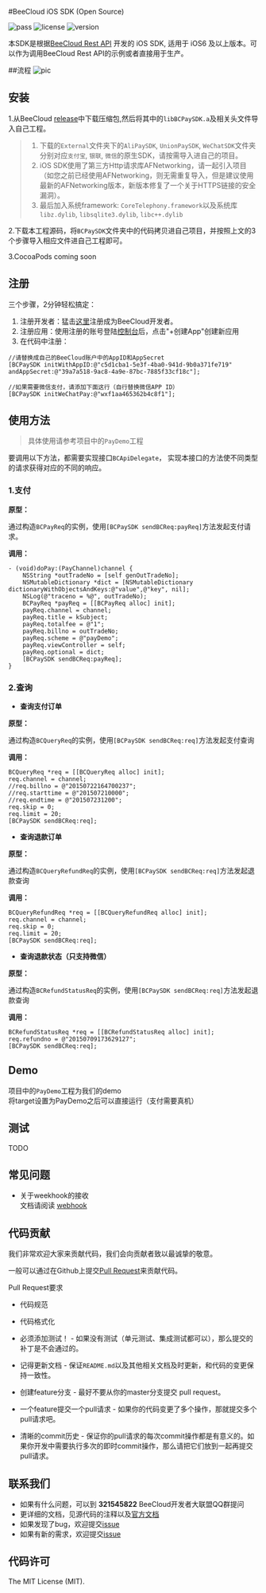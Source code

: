 #BeeCloud iOS SDK (Open Source)

![pass](https://img.shields.io/badge/Build-pass-green.svg) ![license](https://img.shields.io/badge/license-MIT-brightgreen.svg) ![version](https://img.shields.io/badge/version-v3.0.0-blue.svg)

本SDK是根据[BeeCloud Rest API](https://github.com/beecloud/beecloud-rest-api) 开发的 iOS SDK, 适用于 iOS6 及以上版本。可以作为调用BeeCloud Rest API的示例或者直接用于生产。

##流程
![pic](http://7xavqo.com1.z0.glb.clouddn.com/UML.png)

## 安装
1.从BeeCloud [release](https://github.com/beecloud/beecloud-ios/releases)中下载压缩包,然后将其中的`libBCPaySDK.a`及相关头文件导入自己工程。

>1. 下载的`External`文件夹下的`AliPaySDK`, `UnionPaySDK`, `WeChatSDK`文件夹分别对应`支付宝`, `银联`, `微信`的原生SDK，请按需导入进自己的项目。  
>2. iOS SDK使用了第三方Http请求库AFNetworking，请一起引入项目（如您之前已经使用AFNetworking，则无需重复导入，但是建议使用最新的AFNetworking版本，新版本修复了一个关于HTTPS链接的安全漏洞）。
>3. 最后加入系统framework: `CoreTelephony.framework`以及系统库 `libz.dylib`, `libsqlite3.dylib`, `libc++.dylib` 

2.下载本工程源码，将`BCPaySDK`文件夹中的代码拷贝进自己项目，并按照上文的3个步骤导入相应文件进自己工程即可。

3.CocoaPods coming soon

## 注册
三个步骤，2分钟轻松搞定：
1. 注册开发者：猛击[这里](http://www.beecloud.cn/register)注册成为BeeCloud开发者。
2. 注册应用：使用注册的账号登陆[控制台](http://www.beecloud.cn/dashboard/)后，点击"+创建App"创建新应用
3. 在代码中注册：

```.net
//请替换成自己的BeeCloud账户中的AppID和AppSecret
[BCPaySDK initWithAppID:@"c5d1cba1-5e3f-4ba0-941d-9b0a371fe719" andAppSecret:@"39a7a518-9ac8-4a9e-87bc-7885f33cf18c"];

//如果需要微信支付，请添加下面这行（自行替换微信APP ID）
[BCPaySDK initWeChatPay:@"wxf1aa465362b4c8f1"];
```

## 使用方法
>具体使用请参考项目中的`PayDemo`工程

要调用以下方法，都需要实现接口`BCApiDelegate`， 实现本接口的方法使不同类型的请求获得对应的不同的响应。

### 1.支付

**原型：** 
 
通过构造`BCPayReq`的实例，使用`[BCPaySDK sendBCReq:payReq]`方法发起支付请求。  

**调用：**

```objc
- (void)doPay:(PayChannel)channel {
    NSString *outTradeNo = [self genOutTradeNo];
    NSMutableDictionary *dict = [NSMutableDictionary dictionaryWithObjectsAndKeys:@"value",@"key", nil];
    NSLog(@"traceno = %@", outTradeNo);
    BCPayReq *payReq = [[BCPayReq alloc] init];
    payReq.channel = channel;
    payReq.title = kSubject;
    payReq.totalfee = @"1";
    payReq.billno = outTradeNo;
    payReq.scheme = @"payDemo";
    payReq.viewController = self;
    payReq.optional = dict;
    [BCPaySDK sendBCReq:payReq];
}
```

### 2.查询

* **查询支付订单**

**原型：**

通过构造`BCQueryReq`的实例，使用`[BCPaySDK sendBCReq:req]`方法发起支付查询  

**调用：**

```objc
BCQueryReq *req = [[BCQueryReq alloc] init];
req.channel = channel;
//req.billno = @"20150722164700237";
//req.starttime = @"201507210000";
//req.endtime = @"201507231200";
req.skip = 0;
req.limit = 20;
[BCPaySDK sendBCReq:req];
```
* **查询退款订单**

**原型：**

通过构造`BCQueryRefundReq`的实例，使用`[BCPaySDK sendBCReq:req]`方法发起退款查询

**调用：**

```objc
BCQueryRefundReq *req = [[BCQueryRefundReq alloc] init];
req.channel = channel;
req.skip = 0;
req.limit = 20;
[BCPaySDK sendBCReq:req];
```
* **查询退款状态（只支持微信）**

**原型：**

通过构造`BCRefundStatusReq`的实例，使用`[BCPaySDK sendBCReq:req]`方法发起退款查询

**调用：**

```objc
BCRefundStatusReq *req = [[BCRefundStatusReq alloc] init];
req.refundno = @"20150709173629127";
[BCPaySDK sendBCReq:req];
```

## Demo
项目中的`PayDemo`工程为我们的demo  
将target设置为PayDemo之后可以直接运行（支付需要真机）

## 测试
TODO

## 常见问题
- 关于weekhook的接收  
文档请阅读 [webhook](https://beecloud.cn/doc/java.php#webhook)

## 代码贡献
我们非常欢迎大家来贡献代码，我们会向贡献者致以最诚挚的敬意。

一般可以通过在Github上提交[Pull Request](https://github.com/beecloud/beecloud-dotnet-sdk)来贡献代码。

Pull Request要求

- 代码规范 

- 代码格式化 

- 必须添加测试！ - 如果没有测试（单元测试、集成测试都可以），那么提交的补丁是不会通过的。

- 记得更新文档 - 保证`README.md`以及其他相关文档及时更新，和代码的变更保持一致性。

- 创建feature分支 - 最好不要从你的master分支提交 pull request。

- 一个feature提交一个pull请求 - 如果你的代码变更了多个操作，那就提交多个pull请求吧。

- 清晰的commit历史 - 保证你的pull请求的每次commit操作都是有意义的。如果你开发中需要执行多次的即时commit操作，那么请把它们放到一起再提交pull请求。

## 联系我们
- 如果有什么问题，可以到 **321545822** BeeCloud开发者大联盟QQ群提问
- 更详细的文档，见源代码的注释以及[官方文档](https://beecloud.cn/doc/net.php)
- 如果发现了bug，欢迎提交[issue](https://github.com/beecloud/beecloud-dotnet-sdk/issues)
- 如果有新的需求，欢迎提交[issue](https://github.com/beecloud/beecloud-dotnet-sdk/issues)

## 代码许可
The MIT License (MIT).
